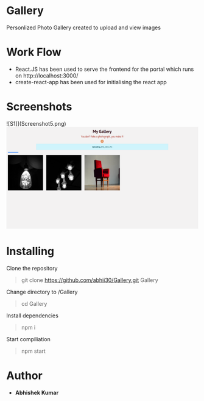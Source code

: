 # Gallery

Personlized Photo Gallery created to upload and view images

# Work Flow

- React.JS has been used to serve the frontend for the portal which runs on http://localhost:3000/
- create-react-app has been used for initialising the react app

# Screenshots

![S1]](Screenshot5.png)
![S2](Screenshot6.png)

# Installing

Clone the repository

> git clone https://github.com/abhii30/Gallery.git Gallery

Change directory to /Gallery

> cd Gallery

Install dependencies

> npm i

Start compiliation

> npm start

# Author

- #### Abhishek Kumar
